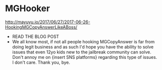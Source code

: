 # MGHooker

<http://mayuyu.io/2017/06/27/2017-06-26-HookingMGCopyAnswerLikeABoss/>

- READ THE BLOG POST
- We all know most, if not all people hooking MGCopyAnswer is far from doing legit business and as such I'd hope you have the ability to solve issues that even 12yo kids new to the jailbreak community can solve. Don't annoy me on {insert SNS platforms} regarding this type of issues. I don't care. Thank you, bye.
